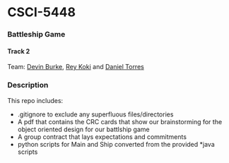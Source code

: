 # CSCI-5448
### Battleship Game
#### Track 2

Team: [Devin Burke](https://github.com/mrburke00), [Rey Koki](https://github.com/reykoki) and [Daniel Torres](https://github.com/danieltorres17)

### Description

This repo includes:

- .gitignore to exclude any superfluous files/directories
- A pdf that contains the CRC cards that show our brainstorming for the object oriented design for our battlship game
- A group contract that lays expectations and commitments
- python scripts for Main and Ship converted from the provided *java scripts

